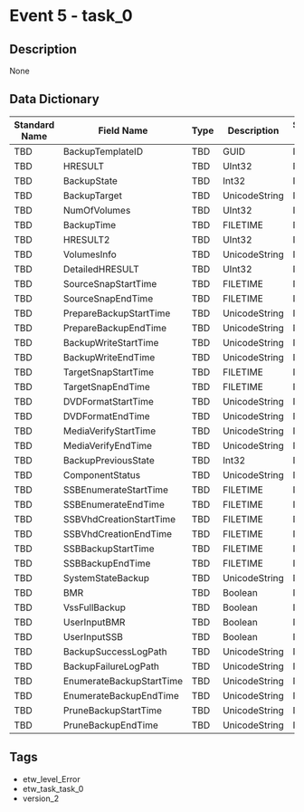 # Event 5 - task_0

## Description
None

## Data Dictionary
|Standard Name|Field Name|Type|Description|Sample Value|
|---|---|---|---|---|
|TBD|BackupTemplateID|TBD|GUID|None|None|
|TBD|HRESULT|TBD|UInt32|None|None|
|TBD|BackupState|TBD|Int32|None|None|
|TBD|BackupTarget|TBD|UnicodeString|None|None|
|TBD|NumOfVolumes|TBD|UInt32|None|None|
|TBD|BackupTime|TBD|FILETIME|None|None|
|TBD|HRESULT2|TBD|UInt32|None|None|
|TBD|VolumesInfo|TBD|UnicodeString|None|None|
|TBD|DetailedHRESULT|TBD|UInt32|None|None|
|TBD|SourceSnapStartTime|TBD|FILETIME|None|None|
|TBD|SourceSnapEndTime|TBD|FILETIME|None|None|
|TBD|PrepareBackupStartTime|TBD|UnicodeString|None|None|
|TBD|PrepareBackupEndTime|TBD|UnicodeString|None|None|
|TBD|BackupWriteStartTime|TBD|UnicodeString|None|None|
|TBD|BackupWriteEndTime|TBD|UnicodeString|None|None|
|TBD|TargetSnapStartTime|TBD|FILETIME|None|None|
|TBD|TargetSnapEndTime|TBD|FILETIME|None|None|
|TBD|DVDFormatStartTime|TBD|UnicodeString|None|None|
|TBD|DVDFormatEndTime|TBD|UnicodeString|None|None|
|TBD|MediaVerifyStartTime|TBD|UnicodeString|None|None|
|TBD|MediaVerifyEndTime|TBD|UnicodeString|None|None|
|TBD|BackupPreviousState|TBD|Int32|None|None|
|TBD|ComponentStatus|TBD|UnicodeString|None|None|
|TBD|SSBEnumerateStartTime|TBD|FILETIME|None|None|
|TBD|SSBEnumerateEndTime|TBD|FILETIME|None|None|
|TBD|SSBVhdCreationStartTime|TBD|FILETIME|None|None|
|TBD|SSBVhdCreationEndTime|TBD|FILETIME|None|None|
|TBD|SSBBackupStartTime|TBD|FILETIME|None|None|
|TBD|SSBBackupEndTime|TBD|FILETIME|None|None|
|TBD|SystemStateBackup|TBD|UnicodeString|None|None|
|TBD|BMR|TBD|Boolean|None|None|
|TBD|VssFullBackup|TBD|Boolean|None|None|
|TBD|UserInputBMR|TBD|Boolean|None|None|
|TBD|UserInputSSB|TBD|Boolean|None|None|
|TBD|BackupSuccessLogPath|TBD|UnicodeString|None|None|
|TBD|BackupFailureLogPath|TBD|UnicodeString|None|None|
|TBD|EnumerateBackupStartTime|TBD|UnicodeString|None|None|
|TBD|EnumerateBackupEndTime|TBD|UnicodeString|None|None|
|TBD|PruneBackupStartTime|TBD|UnicodeString|None|None|
|TBD|PruneBackupEndTime|TBD|UnicodeString|None|None|

## Tags
* etw_level_Error
* etw_task_task_0
* version_2